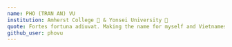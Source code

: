 ```yaml
---
name: PHO (TRAN AN) VU
institution: Amherst College 💜 & Yonsei University 💙
quote: Fortes fortuna adiuvat. Making the name for myself and Vietnamese Pho.
github_user: phovu
---
```

